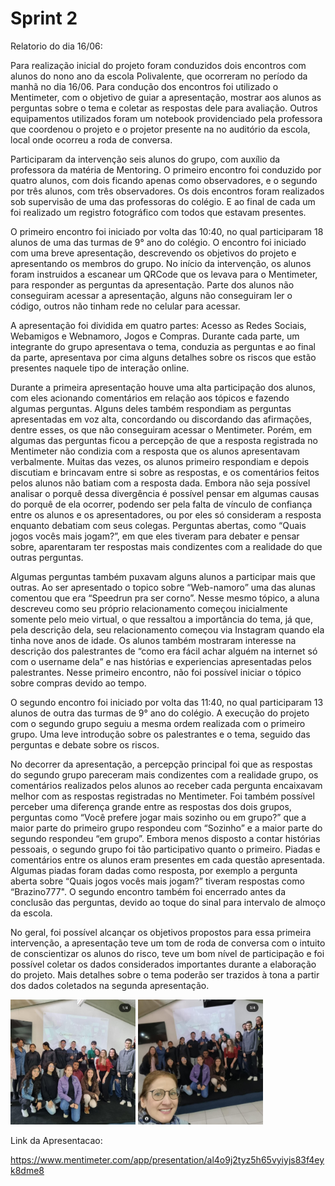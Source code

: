 # Sprint 2

Relatorio do dia 16/06:

  Para realização inicial do projeto foram conduzidos dois encontros com alunos do nono ano da escola Polivalente, que ocorreram no período da manhã no dia 16/06. Para condução dos encontros foi utilizado o Mentimeter, com o objetivo de guiar a apresentação, mostrar aos alunos as perguntas sobre o tema e coletar as respostas dele para avaliação. Outros equipamentos utilizados foram um notebook providenciado pela professora que coordenou o projeto e o projetor presente na no auditório da escola, local onde ocorreu a roda de conversa. 

 Participaram da intervenção seis alunos do grupo, com auxílio da professora da matéria de Mentoring. O primeiro encontro foi conduzido por quatro alunos, com dois ficando apenas como observadores, e o segundo por três alunos, com três observadores. Os dois encontros foram realizados sob supervisão de uma das professoras do colégio. E ao final de cada um foi realizado um registro fotográfico com todos que estavam presentes. 

  O primeiro encontro foi iniciado por volta das 10:40, no qual participaram 18 alunos de uma das turmas de 9° ano do colégio. O encontro foi iniciado com uma breve apresentação, descrevendo os objetivos do projeto e apresentando os membros do grupo. No início da intervenção, os alunos foram instruidos a escanear um QRCode que os levava para o Mentimeter, para responder as perguntas da apresentação.  Parte dos alunos não conseguiram acessar a apresentação, alguns não conseguiram ler o código, outros não tinham rede no celular para acessar. 

  A apresentação foi dividida em quatro partes: Acesso as Redes Sociais, Webamigos e Webnamoro, Jogos e Compras. Durante cada parte, um integrante do grupo apresentava o tema, conduzia as perguntas e ao final da parte, apresentava por cima alguns detalhes sobre os riscos que estão presentes naquele tipo de interação online.  

  Durante a primeira apresentação houve uma alta participação dos alunos, com eles acionando comentários em relação aos tópicos e fazendo algumas perguntas. Alguns deles também respondiam as perguntas apresentadas em voz alta, concordando ou discordando das afirmações, dentre esses, os que não conseguiram acessar o Mentimeter. Porém, em algumas das perguntas ficou a percepção de que a resposta registrada no Mentimeter não condizia com a resposta que os alunos apresentavam verbalmente. Muitas das vezes, os alunos primeiro respondiam e depois discutiam e brincavam entre si sobre as respostas, e os comentários feitos pelos alunos não batiam com a resposta dada. Embora não seja possível analisar o porquê dessa divergência é possível pensar em algumas causas do porquê de ela ocorrer, podendo ser pela falta de vínculo de confiança entre os alunos e os apresentadores, ou por eles só consideram a resposta enquanto debatiam com seus colegas. Perguntas abertas, como “Quais jogos vocês mais jogam?”, em que eles tiveram para debater e pensar sobre, aparentaram ter respostas mais condizentes com a realidade do que outras perguntas. 

  Algumas perguntas também puxavam alguns alunos a participar mais que outras. Ao ser apresentado o topico sobre “Web-namoro” uma das alunas comentou que era “Speedrun pra ser corno”. Nesse mesmo tópico, a aluna descreveu como seu próprio relacionamento começou inicialmente somente pelo meio virtual, o que ressaltou a importância do tema, já que, pela descrição dela, seu relacionamento começou via Instagram quando ela tinha nove anos de idade. Os alunos também mostraram interesse na descrição dos palestrantes de “como era fácil achar alguém na internet só com o username dela” e nas histórias e experiencias apresentadas pelos palestrantes. Nesse primeiro encontro, não foi possível iniciar o tópico sobre compras devido ao tempo. 

O segundo encontro foi iniciado por volta das 11:40, no qual participaram 13 alunos de outra das turmas de 9° ano do colégio. A execução do projeto com o segundo grupo seguiu a mesma ordem realizada com o primeiro grupo. Uma leve introdução sobre os palestrantes e o tema, seguido das perguntas e debate sobre os riscos. 

No decorrer da apresentação, a percepção principal foi que as respostas do segundo grupo pareceram mais condizentes com a realidade grupo, os comentários realizados pelos alunos ao receber cada pergunta encaixavam melhor com as respostas registradas no Mentimeter. Foi também possível perceber uma diferença grande entre as respostas dos dois grupos, perguntas como “Você prefere jogar mais sozinho ou em grupo?” que a maior parte do primeiro grupo respondeu com “Sozinho” e a maior parte do segundo respondeu “em grupo”. Embora menos disposto a contar histórias pessoais, o segundo grupo foi tão participativo quanto o primeiro. Piadas e comentários entre os alunos eram presentes em cada questão apresentada. Algumas piadas foram dadas como resposta, por exemplo a pergunta aberta sobre “Quais jogos vocês mais jogam?” tiveram respostas como “Brazino777". O segundo encontro também foi encerrado antes da conclusão das perguntas, devido ao toque do sinal para intervalo de almoço da escola. 

No geral, foi possível alcançar os objetivos propostos para essa primeira intervenção, a apresentação teve um tom de roda de conversa com o intuito de conscientizar os alunos do risco, teve um bom nível de participação e foi possível coletar os dados considerados importantes durante a elaboração do projeto. Mais detalhes sobre o tema poderão ser trazidos à tona a partir dos dados coletados na segunda apresentação. 

<img src="https://github.com/ICEI-PUC-Minas-PPC-CC/ppc-cc-2023-1-ment2-manha-redes_sociais/blob/main/docs/img/apresentacao.jpeg" width="200" height="200"/>
<img src="https://github.com/ICEI-PUC-Minas-PPC-CC/ppc-cc-2023-1-ment2-manha-redes_sociais/blob/main/docs/img/apresentacao1.jpeg" width="200" height="200"/>

Link da Apresentacao:

https://www.mentimeter.com/app/presentation/al4o9j2tyz5h65vyiyjs83f4eyk8dme8
